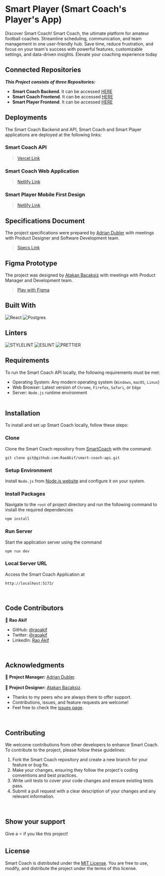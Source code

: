 # Smart Player (Smart Coach's Player's App)
Discover Smart Coach! Smart Coach, the ultimate platform for amateur football coaches. Streamline scheduling, communication, and team management in one user-friendly hub. Save time, reduce frustration, and focus on your team's success with powerful features, customizable settings, and data-driven insights. Elevate your coaching experience today

## Connected Repositories
_**This Project consists of three Repositories:**_ <br>
- **Smart Coach Backend**. It can be accessed [HERE](https://github.com/RaoAkif/smart-coach-api) <br>
- **Smart Coach Frontend**. It can be accessed [HERE](https://github.com/RaoAkif/smart-coach) <br>
- **Smart Player Frontend**. It can be accessed [HERE](https://github.com/RaoAkif/smart-player) <br>

## Deployments
The Smart Coach Backend and API, Smart Coach and Smart Player applications are deployed at the following links:
### Smart Coach API
> [Vercel Link](https://smart-coach-api.vercel.app/api/)

### Smart Coach Web Application
> [Netlify Link](https://smart-coach.netlify.app/)

### Smart Player Mobile First Design
> [Netlify Link](https://smart-player.netlify.app/)



## Specifications Document
The project specifications were prepared by [Adrian Dubler](https://www.linkedin.com/in/adrian-dubler) with meetings with Product Designer and Software Development team.
> [Specs Link](https://docs.google.com/document/d/1YZL7S7I8JBwasybTW2LH-aRh8y2E-aA-0nhlwdSgJNo/edit#heading=h.v49tvcs817pg)


## Figma Prototype
The project was designed by [Atakan Bacaksiz](https://www.linkedin.com/in/atakanbacaksiz) with meetings with Product Manager and Development team.
> [Play with Figma](https://www.figma.com/proto/CTngvtmn5qXkjlEpXlDfAT/smartcoach-ui?type=design&node-id=539-29282&scaling=min-zoom&page-id=539%3A29244&starting-point-node-id=539%3A29282)



## Built With
![React](https://img.shields.io/badge/-ReactJs-61DAFB?logo=react&logoColor=white&style=for-the-badge)
![Postgres](https://img.shields.io/badge/postgres-%23316192.svg?style=for-the-badge&logo=postgresql&logoColor=white)

## Linters
![STYLELINT](https://img.shields.io/badge/stylelint-000?style=for-the-badge&logo=stylelint&logoColor=white)
![ESLINT](https://img.shields.io/badge/eslint-3A33D1?style=for-the-badge&logo=eslint&logoColor=white)
![PRETTIER](https://img.shields.io/badge/prettier-1A2C34?style=for-the-badge&logo=prettier&logoColor=F7BA3E)


## Requirements

To run the Smart Coach API locally, the following requirements must be met:

- Operating System: Any modern operating system (`Windows`, `macOS`, `Linux`)
- Web Browser: Latest version of `Chrome`, `Firefox`, `Safari`, or `Edge`
- Server: `Node.js` runtime environment <br><br>

## Installation

To install and set up Smart Coach locally, follow these steps:

### Clone
Clone the Smart Coach repository from [SmartCoach](https://github.com/RaoAkif/smart-coach) with the command:
```
git clone git@github.com:RaoAkif/smart-coach-api.git
```
### Setup Environment
Install `Node.js` from [Node.js website](https://nodejs.org/en/download) and configure it on your system.

### Install Packages
Navigate to the `root` of project directory and run the following command to install the required dependencies
```
npm install
```

### Run Server
Start the application server using the command
```
npm run dev
```

### Local Server URL
Access the Smart Coach Application at
```
http://localhost:5173/
```
<br>


## Code Contributors

👤 **Rao Akif**
- GitHub: [@raoakif](https://github.com/RaoAkif)
- Twitter: [@raoakif](https://twitter.com/RaoAkif)
- LinkedIn: [Rao Akif](https://linkedin.com/in/RaoAkif)
<br>

## Acknowledgments
👤 **Project Manager:**   [Adrian Dubler](https://www.linkedin.com/in/adrian-dubler). <br><br>
👤 **Project Designer:**  [Atakan Bacaksiz](https://www.linkedin.com/in/atakanbacaksiz).
  - Thanks to my peers who are always there to offer support.
  - Contributions, issues, and feature requests are welcome!
  - Feel free to check the [issues page](../../issues/).
<br>
 
## Contributing

We welcome contributions from other developers to enhance Smart Coach. To contribute to the project, please follow these guidelines:

1. Fork the Smart Coach repository and create a new branch for your feature or bug fix.
2. Make your changes, ensuring they follow the project's coding conventions and best practices.
3. Write unit tests to cover your code changes and ensure existing tests pass.
4. Submit a pull request with a clear description of your changes and any relevant information.

<br>

## Show your support

Give a ⭐️ if you like this project!
<br>


## License

Smart Coach is distributed under the [MIT License](./MIT.md). You are free to use, modify, and distribute the project under the terms of this license.
